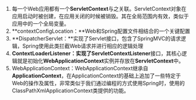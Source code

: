 1. 每一个Web应用都有一个**ServletContext**与之关联。ServletContext对象在应用启动时被创建，在应用关闭的时候被销毁。其在全局范围内有效，类似于应用中的一个全局变量。
2. **contextConfigLocation：**Web和Spring配置文件相结合的一个关键配置
3. **DispatcherServlet：**实现了Servlet接口，包含了SpringMVC的请求逻辑，Spring使用此类拦截Web请求并进行相应的逻辑处理
4. **ContextLoaderListener：**实现了**ServletContextListener**接口，其核心逻辑就是初始化**WebApplicationContext**实例并存放在**ServletContext**中。
5. WebApplicationContext：WebApplicationContext继承自**ApplicationContext**，在ApplicationContext的基础上追加了一些特定于Web的操作及属性，非常类似于我们通过编程的方式使用Spring时，使用的ClassPathXmlApplicationContext类提供的功能。

